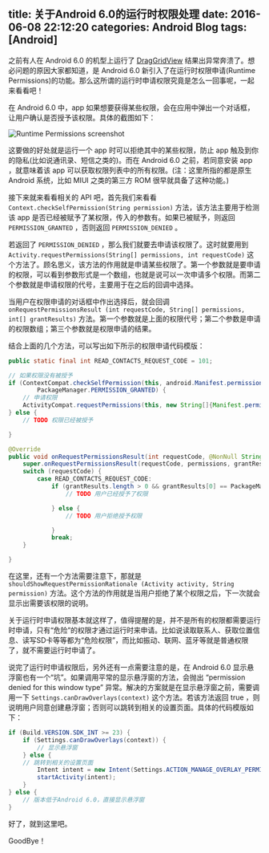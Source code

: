 title: 关于Android 6.0的运行时权限处理
date: 2016-06-08 22:12:20
categories: Android Blog
tags: [Android]
---
之前有人在 Android 6.0 的机型上运行了 [DragGridView](https://github.com/yuqirong/DragGridView) 结果出异常奔溃了。想必问题的原因大家都知道，是 Android 6.0 新引入了在运行时权限申请(Runtime Permissions)的功能。那么这所谓的运行时申请权限究竟是怎么一回事呢，一起来看看吧！

在 Android 6.0 中，app 如果想要获得某些权限，会在应用中弹出一个对话框，让用户确认是否授予该权限。具体的截图如下：

![Runtime Permissions screenshot](http://ofyt9w4c2.bkt.clouddn.com/20160608/20160608161439.png)

这要做的好处就是运行一个 app 时可以拒绝其中的某些权限，防止 app 触及到你的隐私(比如说通讯录、短信之类的)。而在 Android 6.0 之前，若同意安装 app ，就意味着该 app 可以获取权限列表中的所有权限。(注：这里所指的都是原生 Android 系统，比如 MIUI 之类的第三方 ROM 很早就具备了这种功能。)

接下来就来看看相关的 API 吧，首先我们来看看 `Context.checkSelfPermission(String permission)` 方法，该方法主要用于检测该 app 是否已经被赋予了某权限，传入的参数有。如果已被赋予，则返回 `PERMISSION_GRANTED` ，否则返回 `PERMISSION_DENIED` 。

若返回了 `PERMISSION_DENIED` ，那么我们就要去申请该权限了。这时就要用到  `Activity.requestPermissions(String[] permissions, int requestCode)` 这个方法了。顾名思义，该方法的作用就是申请某些权限了。第一个参数就是要申请的权限，可以看到参数形式是一个数组，也就是说可以一次申请多个权限。而第二个参数就是申请权限的代号，主要用于在之后的回调中选择。

当用户在权限申请的对话框中作出选择后，就会回调 `onRequestPermissionsResult (int requestCode, String[] permissions, int[] grantResults)` 方法。第一个参数就是上面的权限代号；第二个参数是申请的权限数组；第三个参数就是权限申请的结果。

结合上面的几个方法，可以写出如下所示的权限申请代码模版：

``` java
public static final int READ_CONTACTS_REQUEST_CODE = 101;

// 如果权限没有被授予
if (ContextCompat.checkSelfPermission(this, android.Manifest.permission.READ_CONTACTS) !=
        PackageManager.PERMISSION_GRANTED) {
    // 申请权限
    ActivityCompat.requestPermissions(this, new String[]{Manifest.permission.READ_CONTACTS}, READ_CONTACTS_REQUEST_CODE);
} else {
    // TODO 权限已经被授予

}

@Override
public void onRequestPermissionsResult(int requestCode, @NonNull String[] permissions, @NonNull int[] grantResults) {
    super.onRequestPermissionsResult(requestCode, permissions, grantResults);
    switch (requestCode) {
        case READ_CONTACTS_REQUEST_CODE:
            if (grantResults.length > 0 && grantResults[0] == PackageManager.PERMISSION_GRANTED) {
                // TODO 用户已经授予了权限

            } else {
                // TODO 用户拒绝授予权限

            }
            break;
    }

}
```

在这里，还有一个方法需要注意下，那就是 `shouldShowRequestPermissionRationale (Activity activity, String permission)` 方法。这个方法的作用就是当用户拒绝了某个权限之后，下一次就会显示出需要该权限的说明。

关于运行时申请权限基本就这样了，值得提醒的是，并不是所有的权限都需要运行时申请，只有“危险”的权限才通过运行时来申请。比如说读取联系人、获取位置信息、读写SD卡等等都为“危险权限”，而比如振动、联网、蓝牙等就是普通权限了，就不需要运行时申请了。

说完了运行时申请权限后，另外还有一点需要注意的是，在 Android 6.0 显示悬浮窗也有一个“坑”。如果调用平常的显示悬浮窗的方法，会抛出 “permission denied for this window type” 异常。解决的方案就是在显示悬浮窗之前，需要调用一下 `Settings.canDrawOverlays(context)` 这个方法。若该方法返回 true ，则说明用户同意创建悬浮窗；否则可以跳转到相关的设置页面。具体的代码模版如下：

``` java
if (Build.VERSION.SDK_INT >= 23) {
    if (Settings.canDrawOverlays(context)) {
        // 显示悬浮窗
    } else {
	// 跳转到相关的设置页面
        Intent intent = new Intent(Settings.ACTION_MANAGE_OVERLAY_PERMISSION);
        startActivity(intent);
    }
} else {
    // 版本低于Android 6.0，直接显示悬浮窗
}
```

好了，就到这里吧。

GoodBye！